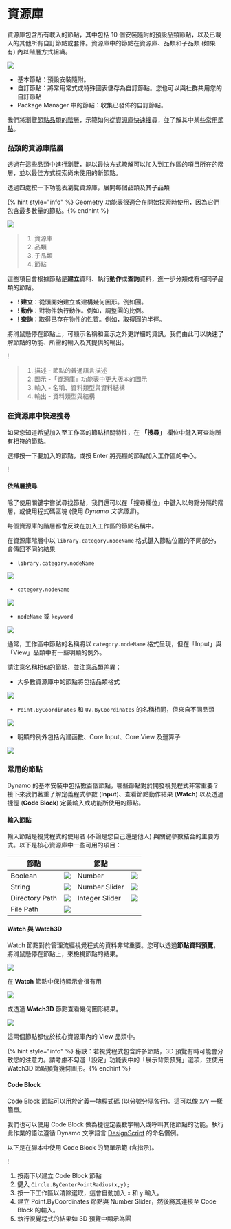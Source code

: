 # 資源庫

資源庫包含所有載入的節點，其中包括 10 個安裝隨附的預設品類節點，以及已載入的其他所有自訂節點或套件。資源庫中的節點在資源庫、品類和子品類 (如果有) 內以階層方式組織。

![](images/3-2/library-libraryUI.jpg)

* 基本節點：預設安裝隨附。
* 自訂節點：將常用常式或特殊圖表儲存為自訂節點。您也可以與社群共用您的自訂節點
* Package Manager 中的節點：收集已發佈的自訂節點。

我們將瀏覽[節點品類的階層](3-3\_dynamo\_libraries.md#library-hierarchy-for-categories)，示範如何[從資源庫快速搜尋](3-3\_dynamo\_libraries.md#quick-search-in-library)，並了解其中某些[常用節點](3-3\_dynamo\_libraries.md#frequently-used-nodes)。

### 品類的資源庫階層

透過在這些品類中進行瀏覽，能以最快方式瞭解可以加入到工作區的項目所在的階層，並以最佳方式探索尚未使用的新節點。

透過四處按一下功能表瀏覽資源庫，展開每個品類及其子品類

{% hint style="info" %} Geometry 功能表很適合在開始探索時使用，因為它們包含最多數量的節點。{% endhint %}

![](images/3-2/library-modifiedandresizelibrarycategories.jpg)

> 1. 資源庫
> 2. 品類
> 3. 子品類
> 4. 節點

這些項目會根據節點是**建立**資料、執行**動作**或**查詢**資料，進一步分類成有相同子品類的節點。

* \![](<images/3-2/user interface - create.jpg>) **建立**：從頭開始建立或建構幾何圖形。例如圓。
* \![](<images/3-2/user interface - action.jpg>) **動作**：對物件執行動作。例如，調整圓的比例。
* \![](<images/3-2/user interface - query.jpg>) **查詢**：取得已存在物件的性質。例如，取得圓的半徑。

將滑鼠懸停在節點上，可顯示名稱和圖示之外更詳細的資訊。我們由此可以快速了解節點的功能、所需的輸入及其提供的輸出。

\![](<images/3-2/user interface - node description.jpg>)

> 1. 描述 - 節點的普通語言描述
> 2. 圖示 -「資源庫」功能表中更大版本的圖示
> 3. 輸入 - 名稱、資料類型與資料結構
> 4. 輸出 - 資料類型與結構

### 在資源庫中快速搜尋

如果您知道希望加入至工作區的節點相關特性，在 **「搜尋」** 欄位中鍵入可查詢所有相符的節點。

選擇按一下要加入的節點，或按 Enter 將亮顯的節點加入工作區的中心。

\![](<images/3-2/user interface - search.jpg>)

#### 依階層搜尋

除了使用關鍵字嘗試尋找節點，我們還可以在「搜尋欄位」中鍵入以句點分隔的階層，或使用程式碼區塊 (使用 _Dynamo 文字語言_)。

每個資源庫的階層都會反映在加入工作區的節點名稱中。

在資源庫階層中以 `library.category.nodeName` 格式鍵入節點位置的不同部分，會傳回不同的結果

* `library.category.nodeName`

![](images/3-2/library-searchbyhierarchygeometrypointbycoordinates\(1\).jpg)

* `category.nodeName`

![](images/3-2/library-searchbyhierarchy2pointbycoordinates.jpg)

* `nodeName` 或 `keyword`

![](images/3-2/library-searchbyhierarchy3bycoordinates.jpg)

通常，工作區中節點的名稱將以 `category.nodeName` 格式呈現，但在「Input」與「View」品類中有一些明顯的例外。

請注意名稱相似的節點，並注意品類差異：

* 大多數資源庫中的節點將包括品類格式

![](images/3-2/library-nodecategorydifferences1.jpg)

* `Point.ByCoordinates` 和 `UV.ByCoordinates` 的名稱相同，但來自不同品類

![](images/3-2/library-nodecategorydifferences2.jpg)

* 明顯的例外包括內建函數、Core.Input、Core.View 及運算子

![](images/3-2/library-nodecategorydifferences3.jpg)

### 常用的節點

Dynamo 的基本安裝中包括數百個節點，哪些節點對於開發視覺程式非常重要？接下來我們著重了解定義程式參數 (**Input**)、查看節點動作結果 (**Watch**) 以及透過捷徑 (**Code Block**) 定義輸入或功能所使用的節點。

#### 輸入節點

輸入節點是視覺程式的使用者 (不論是您自己還是他人) 與關鍵參數結合的主要方式。以下是核心資源庫中一些可用的項目：

| 節點           |                                           | 節點           |                                           |
| -------------- | ----------------------------------------- | -------------- | ----------------------------------------- |
| Boolean        | ![](images/3-2/library-boolean.jpg)       | Number         | ![](images/3-2/library-number.jpg)        |
| String         | ![](images/3-2/library-string.jpg)        | Number Slider  | ![](images/3-2/library-numberslider.jpg)  |
| Directory Path | ![](images/3-2/library-directorypath.jpg) | Integer Slider | ![](images/3-2/library-integerslider.jpg) |
| File Path      | ![](images/3-2/library-filepath.jpg)      |                |                                           |

#### Watch 與 Watch3D

Watch 節點對於管理流經視覺程式的資料非常重要。您可以透過**節點資料預覽**，將滑鼠懸停在節點上，來檢視節點的結果。

![](images/3-2/library-nodepreview.jpg)

在 **Watch** 節點中保持顯示會很有用

![](images/3-2/library-watchnode.jpg)

或透過 **Watch3D** 節點查看幾何圖形結果。

![](images/3-2/library-watch3dnode.gif)

這兩個節點都位於核心資源庫內的 View 品類中。

{% hint style="info" %} 秘訣：若視覺程式包含許多節點，3D 預覽有時可能會分散您的注意力。請考慮不勾選「設定」功能表中的「展示背景預覽」選項，並使用 Watch3D 節點預覽幾何圖形。{% endhint %}

#### Code Block

Code Block 節點可以用於定義一塊程式碼 (以分號分隔各行)。這可以像 `X/Y` 一樣簡單。

我們也可以使用 Code Block 做為捷徑定義數字輸入或呼叫其他節點的功能。執行此作業的語法遵循 Dynamo 文字語言 [DesignScript](../coding-in-dynamo/7\_code-blocks-and-design-script/7-2\_design-script-syntax.md) 的命名慣例。

以下是在腳本中使用 Code Block 的簡單示範 (含指示)。

\![](<images/3-2/library-code block demo.gif>)

1. 按兩下以建立 Code Block 節點
2. 鍵入 `Circle.ByCenterPointRadius(x,y);`
3. 按一下工作區以清除選取，這會自動加入 `x` 和 `y` 輸入。
4. 建立 Point.ByCoordinates 節點與 Number Slider，然後將其連接至 Code Block 的輸入。
5. 執行視覺程式的結果如 3D 預覽中顯示為圓
